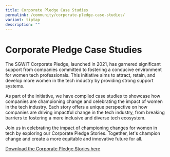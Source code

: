 ```yaml
---
title: Corporate Pledge Case Studies
permalink: /community/corporate-pledge-case-studies/
variant: tiptap
description: ""
---
```

<h1><strong>Corporate Pledge Case Studies</strong></h1>
<p>The SGWIT Corporate Pledge, launched in 2021, has garnered significant
support from companies committed to fostering a conducive environment for
women tech professionals. This initiative aims to attract, retain, and
develop more women in the tech industry by providing strong support systems.</p>
<p>As part of the initiative, we have compiled case studies to showcase how
companies are championing change and celebrating the impact of women in
the tech industry. Each story offers a unique perspective on how companies
are driving impactful change in the tech industry, from breaking barriers
to fostering a more inclusive and diverse tech ecosystem.</p>
<p>Join us in celebrating the impact of championing changes for women in
tech by exploring our Corporate Pledge Stories. Together, let's champion
change and create a more equitable and innovative future for all.</p>
<p><a href="/files/test_articles.pdf" rel="noopener noreferrer nofollow" target="_blank">Download the Corporate Pledge Stories here</a>
</p>